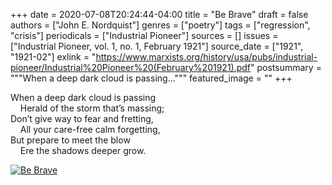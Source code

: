 +++
date = 2020-07-08T20:24:44-04:00
title = "Be Brave"
draft = false
authors = ["John E. Nordquist"]
genres = ["poetry"]
tags = ["regression", "crisis"]
periodicals = ["Industrial Pioneer"]
sources = []
issues = ["Industrial Pioneer, vol. 1, no. 1, February 1921"]
source_date = ["1921", "1921-02"]
exlink = "https://www.marxists.org/history/usa/pubs/industrial-pioneer/Industrial%20Pioneer%20(February%201921).pdf"
postsummary = """When a deep dark cloud is passing..."""
featured_image = ""
+++

 

When a deep dark cloud is passing\
&nbsp; &nbsp; Herald of the storm that’s massing;\
Don’t give way to fear and fretting,\
&nbsp; &nbsp; All your care-free calm forgetting,\
But prepare to meet the blow\
&nbsp; &nbsp; Ere the shadows deeper grow.

[![Be Brave](/images/bebrave.jpg)](/images/bebrave.jpg)
